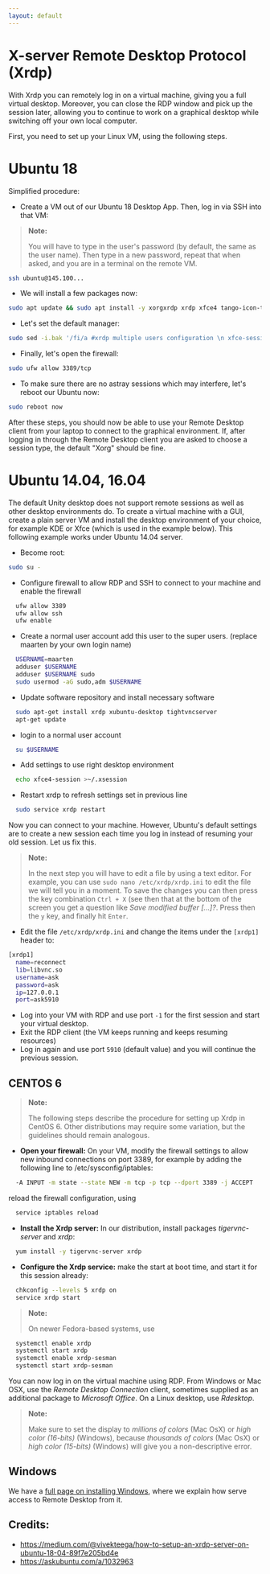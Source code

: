 ```yaml
---
layout: default
---
```

# X-server Remote Desktop Protocol (Xrdp)

With Xrdp you can remotely log in on a virtual machine, giving you a full virtual desktop. Moreover, you can close the RDP window and pick up the session later, allowing you to continue to work on a graphical desktop while switching off your own local computer.

First, you need to set up your Linux VM, using the following steps.

# Ubuntu 18

Simplified procedure:

* Create a VM out of our Ubuntu 18 Desktop App. Then, log in via SSH into that VM:

>**Note:**
>
>You will have to type in the user's password (by default, the same as the user name). Then type in a new password, repeat that when asked, and you are in a terminal on the remote VM.

```bash
ssh ubuntu@145.100...
```

* We will install a few packages now:

```bash
sudo apt update && sudo apt install -y xorgxrdp xrdp xfce4 tango-icon-theme
```

* Let's set the default manager:

```bash
sudo sed -i.bak '/fi/a #xrdp multiple users configuration \n xfce-session \n' /etc/xrdp/startwm.sh
```

* Finally, let's open the firewall:

```bash
sudo ufw allow 3389/tcp
```

* To make sure there are no astray sessions which may interfere, let's reboot our Ubuntu now:

```bash
sudo reboot now
```

After these steps, you should now be able to use your Remote Desktop client from your laptop to connect to the graphical environment. If, after logging in through the Remote Desktop client you are asked to choose a session type, the default "Xorg" should be fine.


#  Ubuntu 14.04, 16.04

The default Unity desktop does not support remote sessions as well as other desktop environments do. To create a virtual machine with a GUI, create a plain server VM and install the desktop environment of your choice, for example KDE or Xfce (which is used in the example below). This following example works under Ubuntu 14.04 server.

* Become root:

```bash
sudo su -
```

* Configure firewall to allow RDP and SSH to connect to your machine and enable the firewall

```bash
  ufw allow 3389
  ufw allow ssh
  ufw enable
```

* Create a normal user account add this user to the super users. (replace maarten by your own login name)

```bash
  USERNAME=maarten
  adduser $USERNAME
  adduser $USERNAME sudo
  sudo usermod -aG sudo,adm $USERNAME
```

* Update software repository and install necessary software

```bash
  sudo apt-get install xrdp xubuntu-desktop tightvncserver
  apt-get update
```

* login to a normal user account

```bash
  su $USERNAME
```

* Add settings to use right desktop environment

```bash
  echo xfce4-session >~/.xsession
```
* Restart xrdp to refresh settings set in previous line

```bash
  sudo service xrdp restart
```

Now you can connect to your machine. However, Ubuntu's default settings are to create a new session each time you log in instead of resuming your old session. Let us fix this. 

>**Note:**
>
>In the next step you will have to edit a file by using a text editor. For example, you can use `sudo nano /etc/xrdp/xrdp.ini` to edit the file we will tell you in a moment. To save the changes you can then press the key combination `Ctrl + X` (see then that at the bottom of the screen you get a question like _Save modified buffer [...]?_. Press then the `y` key, and finally hit `Enter`.

* Edit the file `/etc/xrdp/xrdp.ini` and change the items under the `[xrdp1]` header to:

```bash
[xrdp1]
  name=reconnect
  lib=libvnc.so
  username=ask
  password=ask
  ip=127.0.0.1
  port=ask5910
```

* Log into your VM with RDP and use port `-1` for the first session and start your virtual desktop.
* Exit the RDP client (the VM keeps running and keeps resuming resources)
* Log in again and use port `5910` (default value) and you will continue the previous session.



## CENTOS 6
>**Note:**
>
>The following steps describe the procedure for setting up Xrdp in CentOS 6. Other distributions may require some variation, but the guidelines should remain analogous.

* **Open your firewall:** On your VM, modify the firewall settings to allow new inbound connections on port 3389, for example by adding the following line to /etc/sysconfig/iptables:

```bash
  -A INPUT -m state --state NEW -m tcp -p tcp --dport 3389 -j ACCEPT
```

 reload the firewall configuration, using

```bash
  service iptables reload
```

* **Install the Xrdp server:** In our distribution, install packages _tigervnc-server_ and _xrdp_:

```bash
  yum install -y tigervnc-server xrdp
```

* **Configure the Xrdp service:** make the start at boot time, and start it for this session already:

```bash
  chkconfig --levels 5 xrdp on
  service xrdp start
```

>**Note:**
>
>On newer Fedora-based systems, use

```bash
  systemctl enable xrdp
  systemctl start xrdp
  systemctl enable xrdp-sesman
  systemctl start xrdp-sesman
```

You can now log in on the virtual machine using RDP. From Windows or Mac OSX, use the _Remote Desktop Connection_ client, sometimes supplied as an additional package to _Microsoft Office_. On a Linux desktop, use _Rdesktop_. 

>**Note:**
>
>Make sure to set the display to _millions of colors_ (Mac OsX) or _high color (16-bits)_ (Windows), because _thousands of colors_ (Mac OsX) or _high color (15-bits)_ (Windows) will give you a non-descriptive error.


## Windows

We have a [full page on installing Windows](Windows), where we explain how serve access to Remote Desktop from it.


## Credits:

* https://medium.com/@vivekteega/how-to-setup-an-xrdp-server-on-ubuntu-18-04-89f7e205bd4e
* https://askubuntu.com/a/1032963
